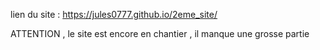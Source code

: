 lien du site : https://jules0777.github.io/2eme_site/






ATTENTION , le site est encore en chantier , il manque une grosse partie
